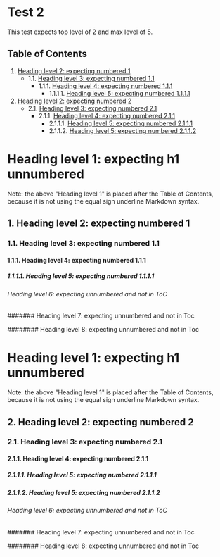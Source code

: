 Test 2
======

This test expects top level of 2 and max level of 5.

## Table of Contents

1. [Heading level 2: expecting numbered 1](#1)
    - 1.1. [Heading level 3: expecting numbered 1.1](#1.1)
        - 1.1.1. [Heading level 4: expecting numbered 1.1.1](#1.1.1)
            - 1.1.1.1. [Heading level 5: expecting numbered 1.1.1.1](#1.1.1.1)
2. [Heading level 2: expecting numbered 2](#2)
    - 2.1. [Heading level 3: expecting numbered 2.1](#2.1)
        - 2.1.1. [Heading level 4: expecting numbered 2.1.1](#2.1.1)
            - 2.1.1.1. [Heading level 5: expecting numbered 2.1.1.1](#2.1.1.1)
            - 2.1.1.2. [Heading level 5: expecting numbered 2.1.1.2](#2.1.1.2)

# Heading level 1: expecting h1 unnumbered

Note: the above "Heading level 1" is placed after the Table of
Contents, because it is not using the equal sign underline Markdown
syntax.

<a class="markdown-toc-generated" id="1"></a>
## 1. Heading level 2: expecting numbered 1

<a class="markdown-toc-generated" id="1.1"></a>
### 1.1. Heading level 3: expecting numbered 1.1

<a class="markdown-toc-generated" id="1.1.1"></a>
#### 1.1.1. Heading level 4: expecting numbered 1.1.1

<a class="markdown-toc-generated" id="1.1.1.1"></a>
##### 1.1.1.1. Heading level 5: expecting numbered 1.1.1.1

###### Heading level 6: expecting unnumbered and not in ToC

####### Heading level 7: expecting unnumbered and not in Toc

######## Heading level 8: expecting unnumbered and not in Toc


# Heading level 1: expecting h1 unnumbered

Note: the above "Heading level 1" is placed after the Table of
Contents, because it is not using the equal sign underline Markdown
syntax.

<a class="markdown-toc-generated" id="2"></a>
## 2. Heading level 2: expecting numbered 2

<a class="markdown-toc-generated" id="2.1"></a>
### 2.1. Heading level 3: expecting numbered 2.1

<a class="markdown-toc-generated" id="2.1.1"></a>
#### 2.1.1. Heading level 4: expecting numbered 2.1.1

<a class="markdown-toc-generated" id="2.1.1.1"></a>
##### 2.1.1.1. Heading level 5: expecting numbered 2.1.1.1

<a class="markdown-toc-generated" id="2.1.1.2"></a>
##### 2.1.1.2. Heading level 5: expecting numbered 2.1.1.2

###### Heading level 6: expecting unnumbered and not in ToC

####### Heading level 7: expecting unnumbered and not in Toc

######## Heading level 8: expecting unnumbered and not in Toc
